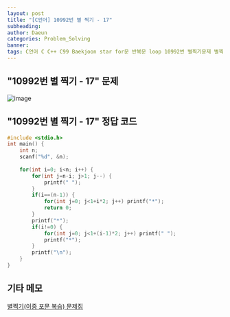 ```yaml
---
layout: post
title: "[C언어] 10992번 별 찍기 - 17"
subheading: 
author: Daeun
categories: Problem_Solving
banner:
tags: C언어 C C++ C99 Baekjoon star for문 반복문 loop 10992번 별찍기문제 별찍기문제집
---
```


## "10992번 별 찍기 - 17" 문제
![image](https://user-images.githubusercontent.com/79370538/219684658-79e1cac7-1d62-4398-8516-8671eca1e660.png)

## "10992번 별 찍기 - 17" 정답 코드
```c
#include <stdio.h>
int main() {
	int n;
	scanf("%d", &n);
	
	for(int i=0; i<n; i++) {
		for(int j=n-i; j>1; j--) {
			printf(" ");
		}
		if(i==(n-1)) {
			for(int j=0; j<1+i*2; j++) printf("*");
			return 0;
		}
		printf("*");
		if(i!=0) {
			for(int j=0; j<1+(i-1)*2; j++) printf(" ");
			printf("*");
		}
		printf("\n");
	}
}
```

## 기타 메모
[별찍기(이중 포문 복습) 문제집](https://www.acmicpc.net/workbook/view/11093)